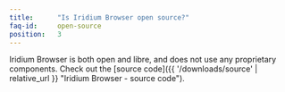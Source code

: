 ```yaml
---
title:		"Is Iridium Browser open source?"
faq-id:		open-source
position:	3
---
```

Iridium Browser is both open and libre, and does not use any proprietary components. Check out the [source code]({{ '/downloads/source' | relative_url }} "Iridium Browser - source code").